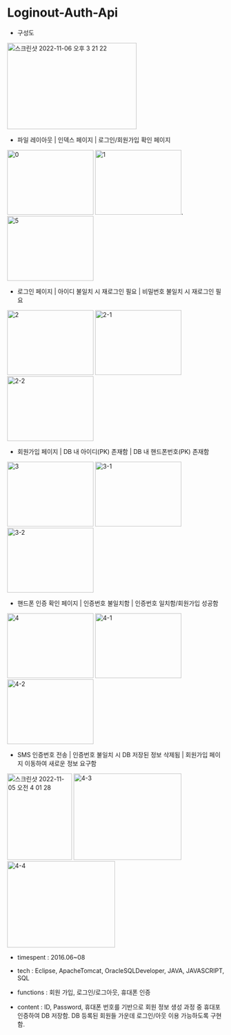 # Loginout-Auth-Api

- 구성도

<img width="300" height="200" alt="스크린샷 2022-11-06 오후 3 21 22" src="https://user-images.githubusercontent.com/26247241/200157292-2a688cad-1251-4b10-8709-83f131e91a48.png">

- 파일 레이아웃 | 인덱스 페이지 | 로그인/회원가입 확인 페이지

<img width="200" height="150" alt="0" src="https://user-images.githubusercontent.com/26247241/200050687-ae4649dd-1fdd-40e3-8411-e302b492f36a.png">  <img width="200" height="150" alt="1" src="https://user-images.githubusercontent.com/26247241/200050702-616fb9d0-b041-4830-b86a-02cc871e77f1.png">. <img width="200" height="150" alt="5" src="https://user-images.githubusercontent.com/26247241/200050743-4a8be8fd-3d70-48de-92fc-2d0716c6171f.png">

- 로그인 페이지 | 아이디 불일치 시 재로그인 필요 | 비밀번호 불일치 시 재로그인 필요

<img width="200" height="150" alt="2" src="https://user-images.githubusercontent.com/26247241/200050717-a35c3da9-b121-4081-a28a-1a19c6dd8dc2.png">  <img width="200" height="150" alt="2-1" src="https://user-images.githubusercontent.com/26247241/200050707-7e684baa-40b4-4158-ae18-d4eaf5e5b6ec.png">  <img width="200" height="150" alt="2-2" src="https://user-images.githubusercontent.com/26247241/200050712-10158ac4-0cdf-4c6b-a7c3-bbbbefbf9d58.png">

- 회원가입 페이지 | DB 내 아이디(PK) 존재함 | DB 내 핸드폰번호(PK) 존재함

<img width="200" height="150" alt="3" src="https://user-images.githubusercontent.com/26247241/200050729-de0d9773-ae2a-4694-9a1d-9c256bb9000a.png">  <img width="200" height="150" alt="3-1" src="https://user-images.githubusercontent.com/26247241/200050722-682f1880-4111-45e0-919a-ea9a710e76a9.png">  <img width="200" height="150" alt="3-2" src="https://user-images.githubusercontent.com/26247241/200050724-0b32054d-55e6-44cd-a672-ec5412e88817.png">

- 핸드폰 인증 확인 페이지 | 인증번호 불일치함 | 인증번호 일치함/회원가입 성공함

<img width="200" height="150" alt="4" src="https://user-images.githubusercontent.com/26247241/200050742-15d983bf-b48f-44dc-93de-a75b98a86182.png">  <img width="200" height="150" alt="4-1" src="https://user-images.githubusercontent.com/26247241/200050731-b336492e-7ec5-4d64-a0fb-f40c6489ee6d.png">  <img width="200" height="150" alt="4-2" src="https://user-images.githubusercontent.com/26247241/200050734-69341b94-ecb7-4d76-9e90-c442e00bffde.png">

- SMS 인증번호 전송 | 인증번호 불일치 시 DB 저장된 정보 삭제됨 | 회원가입 페이지 이동하여 새로운 정보 요구함

<img width="150" height="200" alt="스크린샷 2022-11-05 오전 4 01 28" src="https://user-images.githubusercontent.com/26247241/200054792-488a5662-2d2e-423a-be48-983b04d796ce.png">    <img width="250" height="200" alt="4-3" src="https://user-images.githubusercontent.com/26247241/200050736-cfd49c37-fb7a-44bf-81a0-abe26b65b9a7.png">     <img width="250" height="200" alt="4-4" src="https://user-images.githubusercontent.com/26247241/200050741-1f46b378-28ec-4c9e-aee1-414e50f879c9.png">


- timespent : 2016.06~08


- tech : Eclipse, ApacheTomcat, OracleSQLDeveloper, JAVA, JAVASCRIPT, SQL


- functions : 회원 가입, 로그인/로그아웃, 휴대폰 인증


- content : ID, Password, 휴대폰 번호를 기반으로 회원 정보 생성 과정 중 휴대포 인증하여 DB 저장함. 
DB 등록된 회원들 가운데 로그인/아웃 이용 가능하도록 구현함.
